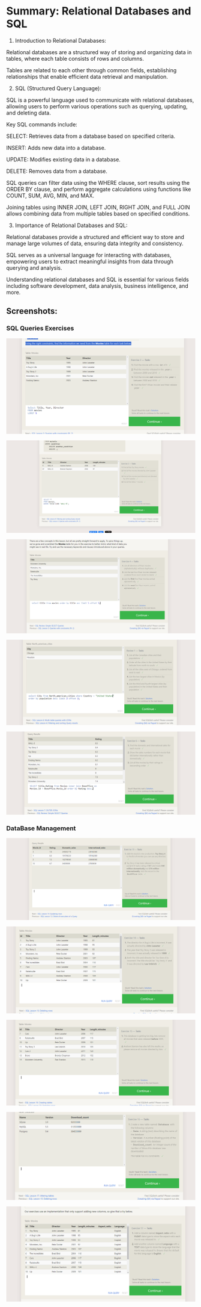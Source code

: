 # Summary: Relational Databases and SQL

1. Introduction to Relational Databases:

Relational databases are a structured way of storing and organizing data in tables, where each table consists of rows and columns.

Tables are related to each other through common fields, establishing relationships that enable efficient data retrieval and manipulation.

2. SQL (Structured Query Language):

SQL is a powerful language used to communicate with relational databases, allowing users to perform various operations such as querying, updating, and deleting data.

Key SQL commands include:

SELECT: Retrieves data from a database based on specified criteria.

INSERT: Adds new data into a database.

UPDATE: Modifies existing data in a database.

DELETE: Removes data from a database.

SQL queries can filter data using the WHERE clause, sort results using the ORDER BY clause, and perform aggregate calculations using functions like COUNT, SUM, AVG, MIN, and MAX.

Joining tables using INNER JOIN, LEFT JOIN, RIGHT JOIN, and FULL JOIN allows combining data from multiple tables based on specified conditions.

3. Importance of Relational Databases and SQL:

Relational databases provide a structured and efficient way to store and manage large volumes of data, ensuring data integrity and consistency.

SQL serves as a universal language for interacting with databases, empowering users to extract meaningful insights from data through querying and analysis.

Understanding relational databases and SQL is essential for various fields including software development, data analysis, business intelligence, and more.

## Screenshots:

### SQL Queries Exercises

![Exercise 2](./SQL.PNG)

![Exercise 3](./sql2.PNG)

![Exercise 4](./sql3.PNG)

![Exercise 5](./sql4.PNG)

![Exercise 6](./sql5.PNG)

### DataBase Management

![13](./sql13.PNG)

![14](./sql14.PNG)

![15](./sql15.PNG)

![16](./sql16.PNG)

![17](./sql17.PNG)